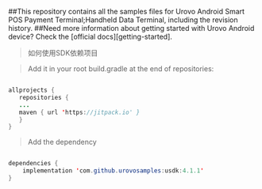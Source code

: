 
##This repository contains all the samples files for Urovo Android Smart POS Payment Terminal;Handheld Data Terminal, including the revision history.
##Need more information about getting started with Urovo Android device? Check the [official docs][getting-started].

> 如何使用SDK依赖项目

>Add it in your root build.gradle at the end of repositories:
~~~JAVA

allprojects {
   repositories {
   ...
   maven { url 'https://jitpack.io' }
   }
}

~~~
> Add the dependency
~~~JAVA

dependencies {
    implementation 'com.github.urovosamples:usdk:4.1.1'
}
~~~
